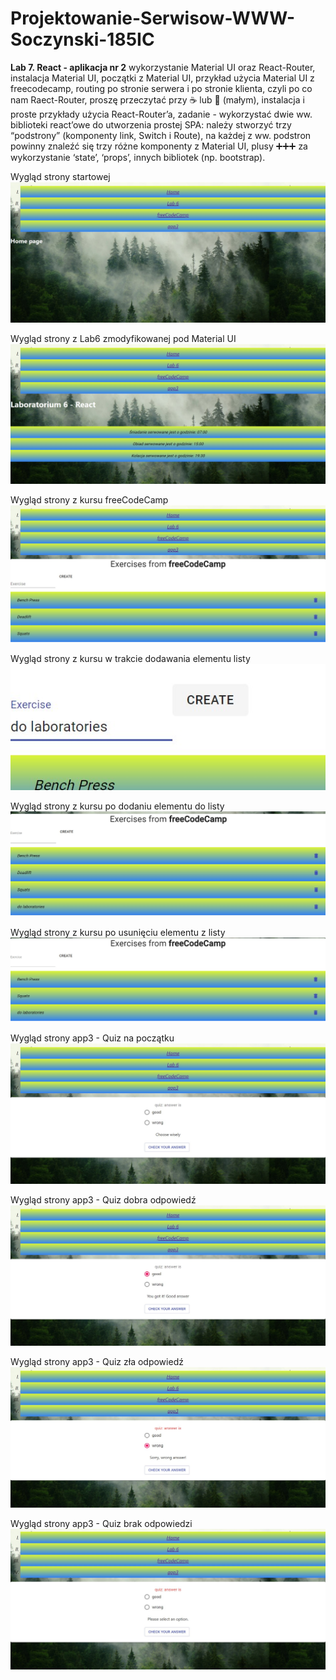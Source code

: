 # Projektowanie-Serwisow-WWW-Soczynski-185IC

**Lab 7. React - aplikacja nr 2**
wykorzystanie Material UI oraz React-Router,
instalacja Material UI,
początki z Material UI,
przykład użycia Material UI z freecodecamp,
routing po stronie serwera i po stronie klienta, czyli po co nam Raect-Router, proszę przeczytać przy ☕ lub 🍺 (małym),
instalacja i proste przykłady użycia React-Router’a,
zadanie - wykorzystać dwie ww. biblioteki react’owe do utworzenia prostej SPA:
należy stworzyć trzy “podstrony” (komponenty link, Switch i Route),
na każdej z ww. podstron powinny znaleźć się trzy różne komponenty z Material UI,
plusy ➕➕➕ za wykorzystanie ‘state’, ‘props’, innych bibliotek (np. bootstrap).

Wygląd strony startowej
![Strona Startowa](Screenshots/Home.jpg "Strona Startowa")

Wygląd strony z Lab6 zmodyfikowanej pod Material UI
![Strona Lab6](Screenshots/Lab6.jpg "Strona Lab6")

Wygląd strony z kursu freeCodeCamp
![Strona FCC start](Screenshots/FCCstart.jpg "Strona FCC start")

Wygląd strony z kursu w trakcie dodawania elementu listy
![Strona FCC adding](Screenshots/FCCadding.jpg "Strona FCC adding")

Wygląd strony z kursu po dodaniu elementu do listy
![Strona FCC added](Screenshots/FCCadded.jpg "Strona FCC added")

Wygląd strony z kursu po usunięciu elementu z listy
![Strona FCC deleted](Screenshots/FCCdeleted.jpg "Strona FCC deleted")

Wygląd strony app3 - Quiz na początku
![Strona Quiz start](Screenshots/QuizStart.jpg "Strona Quzi start")

Wygląd strony app3 - Quiz dobra odpowiedź
![Strona Quiz good](Screenshots/QuizGood.jpg "Strona Quzi good")

Wygląd strony app3 - Quiz zła odpowiedź
![Strona Quiz wrong](Screenshots/QuizWrong.jpg "Strona Quzi wrong")

Wygląd strony app3 - Quiz brak odpowiedzi
![Strona Quiz No Answer](Screenshots/QuizNoChooseAns.jpg "Strona Quzi No Answer")
